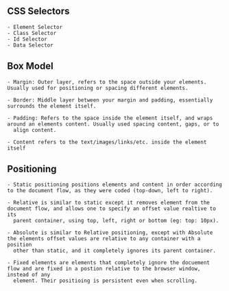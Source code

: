 ##  CSS Selectors

    - Element Selector
    - Class Selector
    - Id Selector
    - Data Selector

## Box Model

    - Margin: Outer layer, refers to the space outside your elements. Usually used for positioning or spacing different elements.

    - Border: Middle layer between your margin and padding, essentially surrounds the element itself.

    - Padding: Refers to the space inside the element itself, and wraps around an elements content. Usually used spacing content, gaps, or to 
      align content.

    - Content refers to the text/images/links/etc. inside the element itself

## Positioning

    - Static positioning positions elements and content in order according to the document flow, as they were coded (top-down, left to right).

    - Relative is similar to static except it removes element from the document flow, and allows one to specify an offset value realtive to its 
      parent container, using top, left, right or bottom (eg: top: 10px).

    - Absolute is similar to Relative positioning, except with Absolute the elements offset values are relative to any container with a position 
      other than static, and it completely ignores its parent container.

    - Fixed elements are elements that completely ignore the docuement flow and are fixed in a postion relative to the browser window, instead of any 
      element. Their positioing is persistent even when scrolling. 